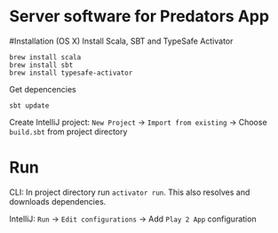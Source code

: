 Server software for Predators App
=================================

#Installation (OS X)
Install Scala, SBT and TypeSafe Activator
```
brew install scala
brew install sbt
brew install typesafe-activator
```

Get depencencies
```
sbt update
```

Create IntelliJ project:
`New Project` -> `Import from existing` -> Choose `build.sbt` from  project directory

# Run
CLI:
In project directory run `activator run`. This also resolves and downloads dependencies.

IntelliJ:
`Run` -> `Edit configurations` -> Add `Play 2 App` configuration
